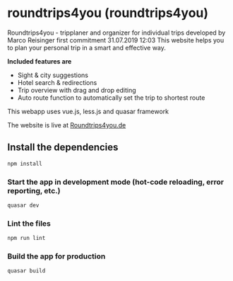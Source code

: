 # roundtrips4you (roundtrips4you)

Roundtrips4you - tripplaner and organizer for individual trips
developed by Marco Reisinger
first commitment 31.07.2019 12:03
This website helps you to plan your personal trip in a smart and effective way.

**Included features are**

* Sight & city suggestions
* Hotel search & redirections
* Trip overview with drag and drop editing
* Auto route function to automatically set the trip to shortest route

This webapp uses vue.js, less.js and quasar framework

The website is live at [Roundtrips4you.de](https://roundtrips4you.de)


## Install the dependencies
```bash
npm install
```

### Start the app in development mode (hot-code reloading, error reporting, etc.)
```bash
quasar dev
```

### Lint the files
```bash
npm run lint
```

### Build the app for production
```bash
quasar build
```
